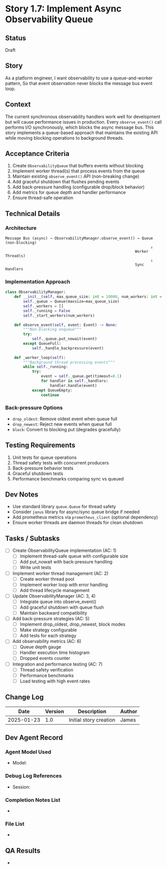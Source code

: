 # Story 1.7: Implement Async Observability Queue

## Status
Draft

## Story
As a platform engineer,
I want observability to use a queue-and-worker pattern,
So that event observation never blocks the message bus event loop.

## Context
The current synchronous observability handlers work well for development but will cause performance issues in production. Every `observe_event()` call performs I/O synchronously, which blocks the async message bus. This story implements a queue-based approach that maintains the existing API while moving blocking operations to background threads.

## Acceptance Criteria
1. Create `ObservabilityQueue` that buffers events without blocking
2. Implement worker thread(s) that process events from the queue
3. Maintain existing `observe_event()` API (non-breaking change)
4. Add graceful shutdown that flushes pending events
5. Add back-pressure handling (configurable drop/block behavior)
6. Add metrics for queue depth and handler performance
7. Ensure thread-safe operation

## Technical Details

### Architecture
```
Message Bus (async) → ObservabilityManager.observe_event() → Queue (non-blocking)
                                                                 ↓
                                                          Worker Thread(s)
                                                                 ↓
                                                          Sync Handlers
```

### Implementation Approach
```python
class ObservabilityManager:
    def __init__(self, max_queue_size: int = 10000, num_workers: int = 1):
        self._queue = Queue(maxsize=max_queue_size)
        self._workers = []
        self._running = False
        self._start_workers(num_workers)
    
    def observe_event(self, event: Event) -> None:
        """Non-blocking enqueue"""
        try:
            self._queue.put_nowait(event)
        except QueueFull:
            self._handle_backpressure(event)
    
    def _worker_loop(self):
        """Background thread processing events"""
        while self._running:
            try:
                event = self._queue.get(timeout=0.1)
                for handler in self._handlers:
                    handler.handle(event)
            except QueueEmpty:
                continue
```

### Back-pressure Options
- `drop_oldest`: Remove oldest event when queue full
- `drop_newest`: Reject new events when queue full  
- `block`: Convert to blocking put (degrades gracefully)

## Testing Requirements
1. Unit tests for queue operations
2. Thread safety tests with concurrent producers
3. Back-pressure behavior tests
4. Graceful shutdown tests
5. Performance benchmarks comparing sync vs queued

## Dev Notes
- Use standard library `queue.Queue` for thread safety
- Consider `janus` library for async/sync queue bridge if needed
- Add prometheus metrics via `prometheus_client` (optional dependency)
- Ensure worker threads are daemon threads for clean shutdown

## Tasks / Subtasks
- [ ] Create ObservabilityQueue implementation (AC: 1)
  - [ ] Implement thread-safe queue with configurable size
  - [ ] Add put_nowait with back-pressure handling
  - [ ] Write unit tests
- [ ] Implement worker thread management (AC: 2)
  - [ ] Create worker thread pool
  - [ ] Implement worker loop with error handling
  - [ ] Add thread lifecycle management
- [ ] Update ObservabilityManager (AC: 3, 4)
  - [ ] Integrate queue into observe_event()
  - [ ] Add graceful shutdown with queue flush
  - [ ] Maintain backward compatibility
- [ ] Add back-pressure strategies (AC: 5)
  - [ ] Implement drop_oldest, drop_newest, block modes
  - [ ] Make strategy configurable
  - [ ] Add tests for each strategy
- [ ] Add observability metrics (AC: 6)
  - [ ] Queue depth gauge
  - [ ] Handler execution time histogram
  - [ ] Dropped events counter
- [ ] Integration and performance testing (AC: 7)
  - [ ] Thread safety verification
  - [ ] Performance benchmarks
  - [ ] Load testing with high event rates

## Change Log
| Date | Version | Description | Author |
|------|---------|-------------|--------|
| 2025-01-23 | 1.0 | Initial story creation | James |

## Dev Agent Record

### Agent Model Used
- Model: 

### Debug Log References
- Session: 

### Completion Notes List
- 

### File List
- 

## QA Results
- 
